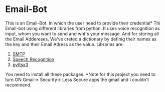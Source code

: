 # Email-Bot
This is an Email-Bot. In which the user need to provide their credential*
Thi Email-bot using different libraries from python. It uses voice recognition as input, whom you want to send and wht's your message.
And for storing all the Email Addereses, We've creted a dictionary by definig their names as the key and their Email Adress as the value.
Libraries are:
1. [SMTP](https://docs.python.org/3/library/smtplib.html#module-smtplib)
2. [Speech Recognition](https://pypi.org/project/SpeechRecognition/)
3. [pyttsx3](https://pypi.org/project/pyttsx3/)

You need to install all these packages.
*Note for this project you need to turn ON Gmail-> Security-> Less Secure apps the gmail and I couldn't recommend.
